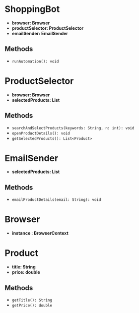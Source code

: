 # ShoppingBot

- **browser: Browser**
- **productSelector: ProductSelector**
- **emailSender: EmailSender**

## Methods

- `runAutomation(): void`

# ProductSelector

- **browser: Browser**
- **selectedProducts: List<Product>**

## Methods

- `searchAndSelectProducts(keywords: String, n: int): void`
- `openProductDetails(): void`
- `getSelectedProducts(): List<Product>`

# EmailSender

- **selectedProducts: List<Product>**

## Methods

- `emailProductDetails(email: String): void`

# Browser

- **instance : BrowserContext**

# Product

- **title: String**
- **price: double**

## Methods

- `getTitle(): String`
- `getPrice(): double`
